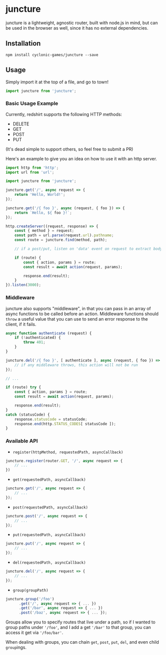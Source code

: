 # juncture

juncture is a lightweight, agnostic router, built with node.js in mind, 
but can be used in the browser as well, since it has no external dependencies.

## Installation

```
npm install cyclonic-games/juncture --save
```

## Usage

Simply import it at the top of a file, and go to town!

```javascript
import juncture from 'juncture';
```

### Basic Usage Example

Currently, redshirt supports the following HTTP methods:

- DELETE
- GET
- POST
- PUT

(It's dead simple to support others, so feel free to submit a PR)

Here's an example to give you an idea on how to use it with an http server.

```javascript
import http from 'http';
import url from 'url';

import juncture from 'juncture';

juncture.get('/', async request => {
    return 'Hello, World!';
});

juncture.get('/{ foo }', async (request, { foo }) => {
    return `Hello, ${ foo }!`;
});

http.createServer((request, response) => {
    const { method } = request;
    const path = url.parse(request.url).pathname;
    const route = juncture.find(method, path);

    // if a post/put, listen on 'data' event on request to extract body

    if (route) {
        const { action, params } = route;
        const result = await action(request, params);

        response.end(result);
    }
}).listen(3000);
```

### Middleware
juncture also supports "middleware", in that you can pass in an array of async functions 
to be called before an action. Middleware functions should `throw` a useful value that you 
can use to send an error response to the client, if it fails.

```javascript
async function authenticate (request) {
    if (!authenticated) {
        throw 401;
    }
}

juncture.del('/{ foo }', [ authenticate ], async (request, { foo }) => {
    // if any middleware throws, this action will not be run
});

// ...

if (route) try {
    const { action, params } = route;
    const result = await action(request, params);

    response.end(result);
}
catch (statusCode) {
    response.statusCode = statusCode;
    response.end(http.STATUS_CODES[ statusCode ]);
}
```

### Available API

- `register(httpMethod, requestedPath, asyncCallback)`
```javascript
juncture.register(router.GET, '/', async request => {
    // ...
})
```

- `get(requestedPath, asyncCallback)`
```javascript
juncture.get('/', async request => {
    // ...
});
```

- `post(requestedPath, asyncCallback)`
```javascript
juncture.post('/', async request => {
    // ...
});
```

- `put(requestedPath, asyncCallback)`
```javascript
juncture.put('/', async request => {
    // ...
});
```

- `del(requestedPath, asyncCallback)`
```javascript
juncture.del('/', async request => {
    // ...
});
```

- `group(groupPath)`
```javascript
juncture.group('/foo')
      .get('/', async request => { ... })
      .get('/bar', async request => { ... })
      .post('/baz', async request => { ... });
```

Groups allow you to specify routes that live under a path, so if I wanted to group paths under `'/foo'`, and I add a get `'/bar'` to that group, you can access it get via `'/foo/bar'`.

When dealing with groups, you can chain `get`, `post`, `put`, `del`, and even child `group`ings.
